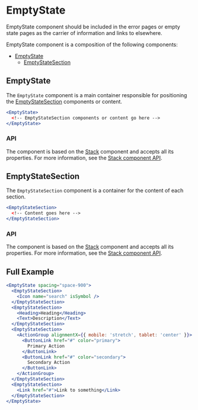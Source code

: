 # EmptyState

EmptyState component should be included in the error pages or empty state pages as the carrier of information and links to elsewhere.

EmptyState component is a composition of the following components:

- [EmptyState](#emptystate)
  - [EmptyStateSection](#emptystatesection)

## EmptyState

The `EmptyState` component is a main container responsible for positioning the [EmptyStateSection](#unstable-emptystatesection) components or content.

```jsx
<EmptyState>
  <!-- EmptyStateSection components or content go here -->
</EmptyState>
```

### API

The component is based on the [Stack][stack] component and accepts all its properties. For more information, see the [Stack component API][stack-api].

## EmptyStateSection

The `EmptyStateSection` component is a container for the content of each section.

```jsx
<EmptyStateSection>
  <!-- Content goes here -->
</EmptyStateSection>
```

### API

The component is based on the [Stack][stack] component and accepts all its properties. For more information, see the [Stack component API][stack-api].

## Full Example

```jsx
<EmptyState spacing="space-900">
  <EmptyStateSection>
    <Icon name="search" isSymbol />
  </EmptyStateSection>
  <EmptyStateSection>
    <Heading>Heading</Heading>
    <Text>Description</Text>
  </EmptyStateSection>
  <EmptyStateSection>
    <ActionGroup alignmentX={{ mobile: 'stretch', tablet: 'center' }}>
      <ButtonLink href="#" color="primary">
        Primary Action
      </ButtonLink>
      <ButtonLink href="#" color="secondary">
        Secondary Action
      </ButtonLink>
    </ActionGroup>
  </EmptyStateSection>
  <EmptyStateSection>
    <Link href="#">Link to something</Link>
  </EmptyStateSection>
</EmptyState>
```

[stack]: https://github.com/lmc-eu/spirit-design-system/blob/main/packages/web-react/src/components/Stack/README.md
[stack-api]: https://github.com/lmc-eu/spirit-design-system/blob/main/packages/web-react/src/components/Stack/README.md#api
